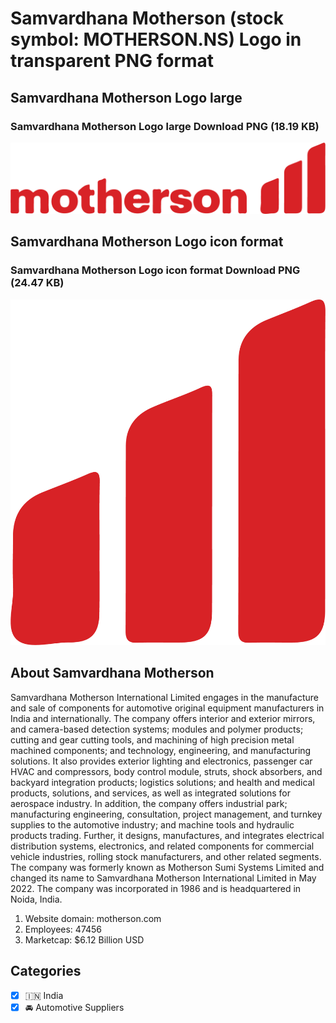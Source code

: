 # Samvardhana Motherson (stock symbol: MOTHERSON.NS) Logo in transparent PNG format

## Samvardhana Motherson Logo large

### Samvardhana Motherson Logo large Download PNG (18.19 KB)

![Samvardhana Motherson Logo large Download PNG (18.19 KB)](/img/orig/MOTHERSON.NS_BIG-8be256fb.png)

## Samvardhana Motherson Logo icon format

### Samvardhana Motherson Logo icon format Download PNG (24.47 KB)

![Samvardhana Motherson Logo icon format Download PNG (24.47 KB)](/img/orig/MOTHERSON.NS-67605199.png)

## About Samvardhana Motherson

Samvardhana Motherson International Limited engages in the manufacture and sale of components for automotive original equipment manufacturers in India and internationally. The company offers interior and exterior mirrors, and camera-based detection systems; modules and polymer products; cutting and gear cutting tools, and machining of high precision metal machined components; and technology, engineering, and manufacturing solutions. It also provides exterior lighting and electronics, passenger car HVAC and compressors, body control module, struts, shock absorbers, and backyard integration products; logistics solutions; and health and medical products, solutions, and services, as well as integrated solutions for aerospace industry. In addition, the company offers industrial park; manufacturing engineering, consultation, project management, and turnkey supplies to the automotive industry; and machine tools and hydraulic products trading. Further, it designs, manufactures, and integrates electrical distribution systems, electronics, and related components for commercial vehicle industries, rolling stock manufacturers, and other related segments. The company was formerly known as Motherson Sumi Systems Limited and changed its name to Samvardhana Motherson International Limited in May 2022. The company was incorporated in 1986 and is headquartered in Noida, India.

1. Website domain: motherson.com
2. Employees: 47456
3. Marketcap: $6.12 Billion USD


## Categories
- [x] 🇮🇳 India
- [x] 🚘 Automotive Suppliers
